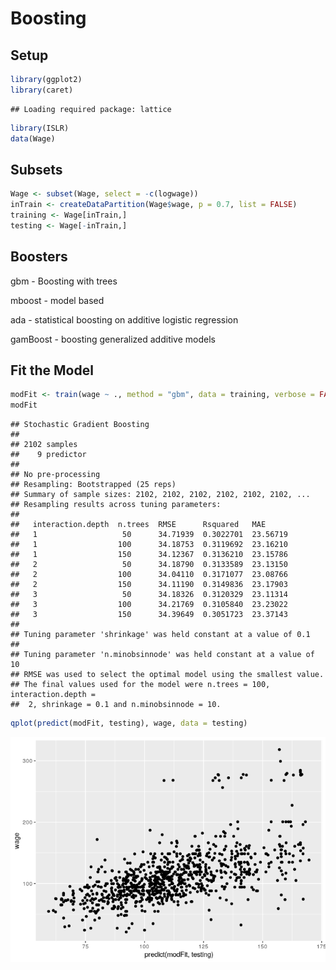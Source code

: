 Boosting
================

## Setup

``` r
library(ggplot2)
library(caret)
```

    ## Loading required package: lattice

``` r
library(ISLR)
data(Wage)
```

## Subsets

``` r
Wage <- subset(Wage, select = -c(logwage))
inTrain <- createDataPartition(Wage$wage, p = 0.7, list = FALSE)
training <- Wage[inTrain,]
testing <- Wage[-inTrain,]
```

## Boosters

gbm - Boosting with trees

mboost - model based

ada - statistical boosting on additive logistic regression

gamBoost - boosting generalized additive
models

## Fit the Model

``` r
modFit <- train(wage ~ ., method = "gbm", data = training, verbose = FALSE)
modFit
```

    ## Stochastic Gradient Boosting 
    ## 
    ## 2102 samples
    ##    9 predictor
    ## 
    ## No pre-processing
    ## Resampling: Bootstrapped (25 reps) 
    ## Summary of sample sizes: 2102, 2102, 2102, 2102, 2102, 2102, ... 
    ## Resampling results across tuning parameters:
    ## 
    ##   interaction.depth  n.trees  RMSE      Rsquared   MAE     
    ##   1                   50      34.71939  0.3022701  23.56719
    ##   1                  100      34.18753  0.3119692  23.16210
    ##   1                  150      34.12367  0.3136210  23.15786
    ##   2                   50      34.18790  0.3133589  23.13150
    ##   2                  100      34.04110  0.3171077  23.08766
    ##   2                  150      34.11190  0.3149836  23.17903
    ##   3                   50      34.18326  0.3120329  23.11314
    ##   3                  100      34.21769  0.3105840  23.23022
    ##   3                  150      34.39649  0.3051723  23.37143
    ## 
    ## Tuning parameter 'shrinkage' was held constant at a value of 0.1
    ## 
    ## Tuning parameter 'n.minobsinnode' was held constant at a value of 10
    ## RMSE was used to select the optimal model using the smallest value.
    ## The final values used for the model were n.trees = 100, interaction.depth =
    ##  2, shrinkage = 0.1 and n.minobsinnode = 10.

``` r
qplot(predict(modFit, testing), wage, data = testing)
```

![](boost_files/figure-gfm/unnamed-chunk-4-1.png)<!-- -->
